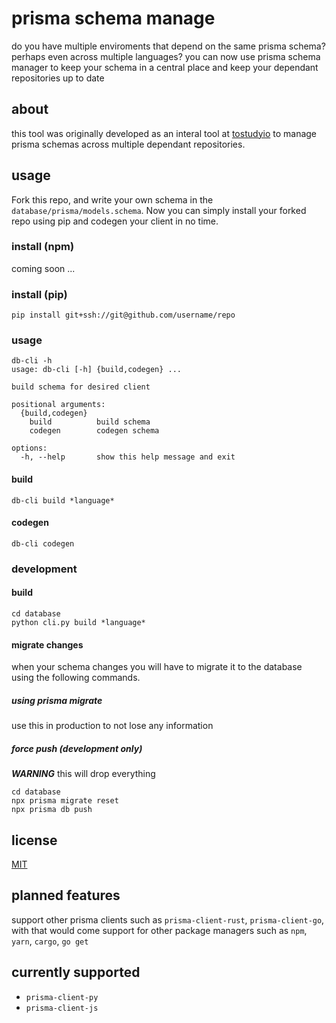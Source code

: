 # prisma schema manage
do you have multiple enviroments that depend on the same prisma schema? perhaps even across multiple languages?
you can now use prisma schema manager to keep your schema in a central place and keep your dependant repositories up to date

## about

this tool was originally developed as an interal tool at [tostudyio](https://github.com/tostudyio) to manage prisma schemas across multiple dependant repositories.

## usage

Fork this repo, and write your own schema in the `database/prisma/models.schema`.
Now you can simply install your forked repo using pip and codegen your client in no time.

### install (npm)
coming soon ...

### install (pip)

```
pip install git+ssh://git@github.com/username/repo
```

### usage
```
db-cli -h
usage: db-cli [-h] {build,codegen} ...

build schema for desired client

positional arguments:
  {build,codegen}
    build          build schema
    codegen        codegen schema

options:
  -h, --help       show this help message and exit
```

#### build
```
db-cli build *language*
```

#### codegen
```
db-cli codegen
```

### development

#### build
```
cd database
python cli.py build *language*
```

#### migrate changes
when your schema changes you will have to migrate it to the database using the following commands.

##### using prisma migrate
use this in production to not lose any information

##### force push (development only)

***WARNING*** this will drop everything
```
cd database
npx prisma migrate reset
npx prisma db push
```

## license
[MIT](./LICENSE)


## planned features
support other prisma clients such as `prisma-client-rust`, `prisma-client-go`, with that would come support for other package managers such as `npm`, `yarn`, `cargo`, `go get`

## currently supported
- `prisma-client-py`
- `prisma-client-js`
